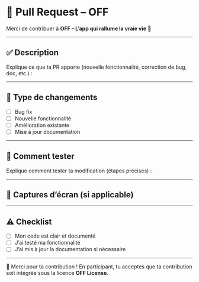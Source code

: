 # 🚀 Pull Request – OFF

Merci de contribuer à **OFF – L’app qui rallume la vraie vie** 🎉

---

## ✅ Description
Explique ce que ta PR apporte (nouvelle fonctionnalité, correction de bug, doc, etc.) :

---

## 🔁 Type de changements
- [ ] Bug fix
- [ ] Nouvelle fonctionnalité
- [ ] Amélioration existante
- [ ] Mise à jour documentation

---

## 🧪 Comment tester
Explique comment tester ta modification (étapes précises) :

---

## 📸 Captures d’écran (si applicable)

---

## ⚠️ Checklist
- [ ] Mon code est clair et documenté
- [ ] J’ai testé ma fonctionnalité
- [ ] J’ai mis à jour la documentation si nécessaire

---

🙏 Merci pour ta contribution ! En participant, tu acceptes que ta contribution soit intégrée sous la licence **OFF License**.
